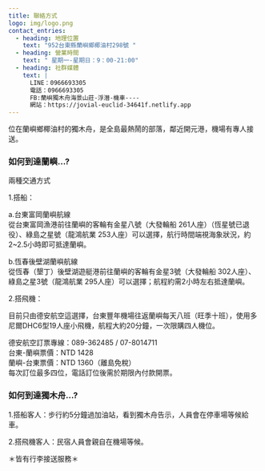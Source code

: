 ```yaml
---
title: 聯絡方式
logo: img/logo.png
contact_entries:
  - heading: 地理位置
    text: "952台東縣蘭嶼鄉椰油村298號 "
  - heading: 營業時間
    text: " 星期一-星期日：9：00-21:00"
  - heading: 社群媒體
    text: |
      LINE：0966693305
      電話：0966693305
      FB:蘭嶼獨木舟海景山莊-浮潛-機車----
      網站：https://jovial-euclid-34641f.netlify.app
---
```

位在蘭嶼鄉椰油村的獨木舟，是全島最熱鬧的部落，鄰近開元港，機場有專人接送。

<h3 class="f4 b lh-title mb2">如何到達蘭嶼…?</h3>

兩種交通方式

1.搭船：

a.台東富岡蘭嶼航線\
從台東富岡漁港前往蘭嶼的客輪有金星八號（大發輪船 261人座）（恆星號已退役）、綠島之星號（龍鴻航業 253人座）可以選擇，航行時間端視海象狀況，約2~2.5小時即可抵達蘭嶼。

b.恆春後壁湖蘭嶼航線\
從恆春（墾丁）後壁湖遊艇港前往蘭嶼的客輪有金星3號（大發輪船 302人座）、綠島之星3號（龍鴻航業 295人座）可以選擇；航程約需2小時左右抵達蘭嶼。

2.搭飛機：

目前只由德安航空這選擇，台東豐年機場往返蘭嶼每天八班（旺季十班），使用多尼爾DHC6型19人座小飛機，航程大約20分鐘，一次限購四人機位。

德安航空訂票專線：089-362485 / 07-8014711\
台東-蘭嶼票價：NTD 1428\
蘭嶼-台東票價：NTD 1360（離島免稅）\
每次訂位最多四位，電話訂位後需於期限內付款開票。

<h3 class="f4 b lh-title mb2">如何到達獨木舟…?</h3>

1.搭船客人：步行約5分鐘過加油站，看到獨木舟告示，人員會在停車場等候給車。

2.搭飛機客人：民宿人員會親自在機場等候。

＊皆有行李接送服務＊